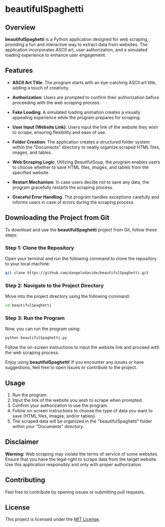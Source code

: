 # beautifulSpaghetti

## Overview

**beautifulSpaghetti** is a Python application designed for web scraping, providing a fun and interactive way to extract data from websites. The application incorporates ASCII art, user authorization, and a simulated loading experience to enhance user engagement.

## Features

- **ASCII Art Title**: The program starts with an eye-catching ASCII art title, adding a touch of creativity.
  
- **Authorization**: Users are prompted to confirm their authorization before proceeding with the web scraping process.

- **Fake Loading**: A simulated loading animation creates a visually appealing experience while the program prepares for scraping.

- **User Input (Website Link)**: Users input the link of the website they wish to scrape, ensuring flexibility and ease of use.

- **Folder Creation**: The application creates a structured folder system within the "Documents" directory to neatly organize scraped HTML files, images, and tables.

- **Web Scraping Logic**: Utilizing BeautifulSoup, the program enables users to choose whether to save HTML files, images, and tables from the specified website.

- **Restart Mechanism**: In case users decide not to save any data, the program gracefully restarts the scraping process.

- **Graceful Error Handling**: The program handles exceptions carefully and informs users in case of errors during the scraping process.

## Downloading the Project from Git

To download and use the **beautifulSpaghetti** project from Git, follow these steps:

### Step 1: Clone the Repository

Open your terminal and run the following command to clone the repository to your local machine:

```bash
git clone https://github.com/dangelodavide/beautifulSpaghetti.git
```

### Step 2: Navigate to the Project Directory

Move into the project directory using the following command:

```bash
cd beautifulSpaghetti
```

### Step 3: Run the Program

Now, you can run the program using:

```bash
python beautifulSpaghetti.py
```

Follow the on-screen instructions to input the website link and proceed with the web scraping process.

Enjoy using **beautifulSpaghetti**! If you encounter any issues or have suggestions, feel free to open issues or contribute to the project.

## Usage

1. Run the program.
2. Input the link of the website you wish to scrape when prompted.
3. Confirm your authorization to use the program.
4. Follow on-screen instructions to choose the type of data you want to save (HTML files, images, and/or tables).
5. The scraped data will be organized in the "beautifulSpaghetti" folder within your "Documents" directory.

## Disclaimer

**Warning:** Web scraping may violate the terms of service of some websites. Ensure that you have the legal right to scrape data from the target website. Use this application responsibly and only with proper authorization.

## Contributing

Feel free to contribute by opening issues or submitting pull requests.

## License

This project is licensed under the [MIT License](LICENSE).
